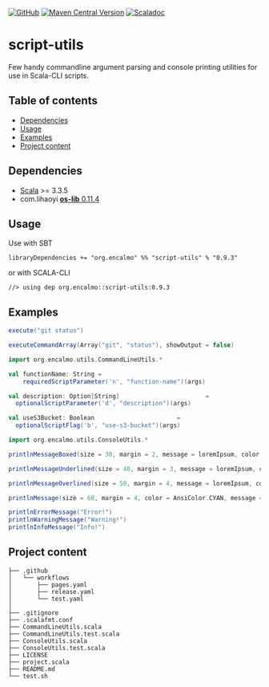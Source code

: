 <a href="https://github.com/encalmo/script-utils">![GitHub](https://img.shields.io/badge/github-%23121011.svg?style=for-the-badge&logo=github&logoColor=white)</a> <a href="https://central.sonatype.com/artifact/org.encalmo/script-utils_3" target="_blank">![Maven Central Version](https://img.shields.io/maven-central/v/org.encalmo/script-utils_3?style=for-the-badge)</a> <a href="https://encalmo.github.io/script-utils/scaladoc/org/encalmo/utils.html" target="_blank"><img alt="Scaladoc" src="https://img.shields.io/badge/docs-scaladoc-red?style=for-the-badge"></a>

# script-utils

Few handy commandline argument parsing and console printing utilities for use in Scala-CLI scripts.

## Table of contents

- [Dependencies](#dependencies)
- [Usage](#usage)
- [Examples](#examples)
- [Project content](#project-content)

## Dependencies

   - [Scala](https://www.scala-lang.org) >= 3.3.5
   - com.lihaoyi [**os-lib** 0.11.4](https://github.com/com-lihaoyi/os-lib)

## Usage

Use with SBT

    libraryDependencies += "org.encalmo" %% "script-utils" % "0.9.3"

or with SCALA-CLI

    //> using dep org.encalmo::script-utils:0.9.3

## Examples

```scala
execute("git status")

executeCommandArray(Array("git", "status"), showOutput = false)
```

```scala
import org.encalmo.utils.CommandLineUtils.*

val functionName: String = 
    requiredScriptParameter('n', "function-name")(args)

val description: Option[String]                        =
  optionalScriptParameter('d', "description")(args)

val useS3Bucket: Boolean                       =
  optionalScriptFlag('b', "use-s3-bucket")(args)
```

```scala
import org.encalmo.utils.ConsoleUtils.*

printlnMessageBoxed(size = 30, margin = 2, message = loremIpsum, color = AnsiColor.CYAN, frame = '=')

printlnMessageUnderlined(size = 40, margin = 3, message = loremIpsum, color = AnsiColor.CYAN, frame = '-')

printlnMessageOverlined(size = 50, margin = 4, message = loremIpsum, color = AnsiColor.CYAN, frame = '*')

printlnMessage(size = 60, margin = 4, color = AnsiColor.CYAN, message = loremIpsum)

printlnErrorMessage("Error!")
printlnWarningMessage("Warning!")
printlnInfoMessage("Info!")
```


## Project content

```
├── .github
│   └── workflows
│       ├── pages.yaml
│       ├── release.yaml
│       └── test.yaml
│
├── .gitignore
├── .scalafmt.conf
├── CommandLineUtils.scala
├── CommandLineUtils.test.scala
├── ConsoleUtils.scala
├── ConsoleUtils.test.scala
├── LICENSE
├── project.scala
├── README.md
└── test.sh
```

